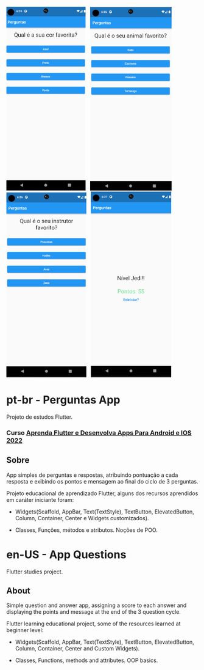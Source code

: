 ![Imagem 1](imgrdm/imgrdm1.png)&nbsp;&nbsp;&nbsp;![Imagem 2](imgrdm/imgrdm2.png)&nbsp;&nbsp;&nbsp;![Imagem 3](imgrdm/imgrdm3.png)&nbsp;&nbsp;&nbsp;![Imagem 4](imgrdm/imgrdm4.png)


# pt-br - Perguntas App

  

Projeto de estudos Flutter. 

### Curso  [Aprenda Flutter e Desenvolva Apps Para Android e IOS 2022](https://udemy.com/course/curso-flutter/)

  

## Sobre

  

App simples de perguntas e respostas, atribuindo pontuação a cada resposta e exibindo os pontos e mensagem ao final do ciclo de 3 perguntas.

  

Projeto educacional de aprendizado Flutter, alguns dos recursos aprendidos em caráter iniciante foram:

  

- Widgets(Scaffold, AppBar, Text(TextStyle), TextButton, ElevatedButton, Column, Container, Center e Widgets customizados).

- Classes, Funções, métodos e atributos. Noções de POO.

  
  

# en-US - App Questions

  

Flutter studies project.

  

## About

  

Simple question and answer app, assigning a score to each answer and displaying the points and message at the end of the 3 question cycle.

  

Flutter learning educational project, some of the resources learned at beginner level:

  

- Widgets(Scaffold, AppBar, Text(TextStyle), TextButton, ElevatedButton, Column, Container, Center and Custom Widgets).

- Classes, Functions, methods and attributes. OOP basics.
